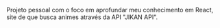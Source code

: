 Projeto pessoal com o foco em aprofundar meu conhecimento em React, site de que busca animes através da API "JIKAN API".
